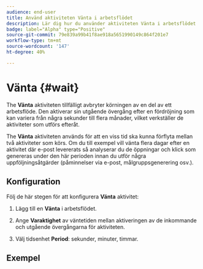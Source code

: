 ```yaml
---
audience: end-user
title: Använd aktiviteten Vänta i arbetsflödet
description: Lär dig hur du använder aktiviteten Vänta i arbetsflödet
badge: label="Alpha" type="Positive"
source-git-commit: 79e839a99b41f8ae918a5651990149c864f201e7
workflow-type: tm+mt
source-wordcount: '147'
ht-degree: 40%

---
```



# Vänta {#wait}

The **Vänta** aktiviteten tillfälligt avbryter körningen av en del av ett arbetsflöde. Den aktiverar sin utgående övergång efter en fördröjning som kan variera från några sekunder till flera månader, vilket verkställer de aktiviteter som utförs efteråt.

The **Vänta** aktiviteten används för att en viss tid ska kunna förflyta mellan två aktiviteter som körs. Om du till exempel vill vänta flera dagar efter en aktivitet där e-post levererats så analyserar du de öppningar och klick som genereras under den här perioden innan du utför några uppföljningsåtgärder (påminnelser via e-post, målgruppsgenerering osv.).

## Konfiguration

Följ de här stegen för att konfigurera **Vänta** aktivitet:

1. Lägg till en **Vänta** i arbetsflödet.

1. Ange **Varaktighet** av väntetiden mellan aktiveringen av de inkommande och utgående övergångarna för aktiviteten.

1. Välj tidsenhet **Period**: sekunder, minuter, timmar.

## Exempel


